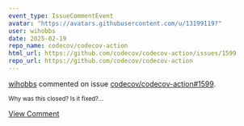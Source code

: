 ```yaml
---
event_type: IssueCommentEvent
avatar: "https://avatars.githubusercontent.com/u/13199119?"
user: wihobbs
date: 2025-02-19
repo_name: codecov/codecov-action
html_url: https://github.com/codecov/codecov-action/issues/1599
repo_url: https://github.com/codecov/codecov-action
---
```


<a href='https://github.com/wihobbs' target='_blank'>wihobbs</a> commented on issue <a href='https://github.com/codecov/codecov-action/issues/1599' target='_blank'>codecov/codecov-action#1599</a>.

<small>Why was this closed? Is it fixed?...</small>

<a href='https://github.com/codecov/codecov-action/issues/1599' target='_blank'>View Comment</a>